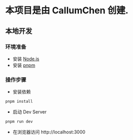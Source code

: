 # 本项目是由 CallumChen 创建.


## 本地开发

### 环境准备

- 安装 [Node.js](https://nodejs.org/en)
- 安装 [pnpm](https://pnpm.io/installation)

### 操作步骤

- 安装依赖

```sh
pnpm install
```

- 启动 Dev Server

```sh
pnpm run dev
```

- 在浏览器访问 http://localhost:3000
